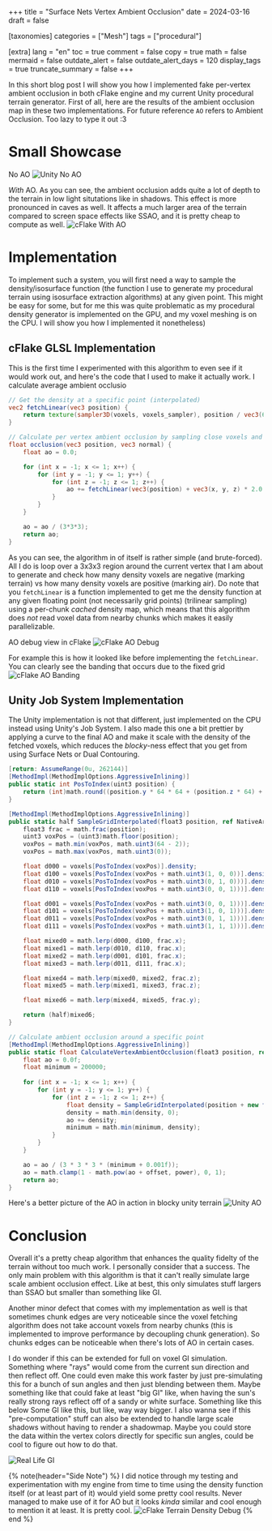 +++
title = "Surface Nets Vertex Ambient Occlusion"
date = 2024-03-16
draft = false

[taxonomies]
categories = ["Mesh"]
tags = ["procedural"]

[extra]
lang = "en"
toc = true
comment = false
copy = true
math = false
mermaid = false
outdate_alert = false
outdate_alert_days = 120
display_tags = true
truncate_summary = false
+++

In this short blog post I will show you how I implemented fake per-vertex ambient occlusion in both cFlake engine and my current Unity procedural terrain generator. First of all, here are the results of the ambient occlusion map in these two implementations.
For future reference ``AO`` refers to Ambient Occlusion. Too lazy to type it out :3

# Small Showcase
No AO
![Unity No AO](/unity_no_ao.png)

*With* AO. As you can see, the ambient occlusion adds quite a lot of depth to the terrain in low light situtations like in shadows. This effect is more pronounced in caves as well.
It affects a much larger area of the terrain compared to screen space effects like SSAO, and it is pretty cheap to compute as well.
![cFlake With AO](/unity_w_ao.png)


# Implementation
To implement such a system, you will first need a way to sample the density/isosurface function (the function I use to generate my procedural terrain using isosurface extraction algorithms) at any given point. This might be easy for some, but for me this was quite problematic as my procedural density generator is implemented on the GPU, and my voxel meshing is on the CPU. I will show you how I implemented it nonetheless)

## cFlake GLSL Implementation
This is the first time I experimented with this algorithm to even see if it would work out, and here's the code that I used to make it actually work. I calculate average ambient occlusio 

```glsl
// Get the density at a specific point (interpolated)
vec2 fetchLinear(vec3 position) {
    return texture(sampler3D(voxels, voxels_sampler), position / vec3(64.0)).xy;
}

// Calculate per vertex ambient occlusion by sampling close voxels and checking their densities
float occlusion(vec3 position, vec3 normal) {
    float ao = 0.0;

    for (int x = -1; x <= 1; x++) {
        for (int y = -1; y <= 1; y++) {
            for (int z = -1; z <= 1; z++) {
                ao += fetchLinear(vec3(position) + vec3(x, y, z) * 2.0 + vec3(1.0)).x > 0.0 ? 1.0 : 0.0;
            }
        }
    }

    ao = ao / (3*3*3);
    return ao;
}
```

As you can see, the algorithm in of itself is rather simple (and brute-forced). All I do is loop over a 3x3x3 region around the current vertex that I am about to generate and check how many density voxels are negative (marking terrain) vs how many density voxels are positive (marking air). Do note that you ``fetchLinear`` is a function implemented to get me the density function at any given floating point (not necessarily grid points) (trilinear sampling) using a per-chunk *cached* density map, which means that this algorithm does *not* read voxel data from nearby chunks which makes it easily parallelizable. 

AO debug view in cFlake
![cFlake AO Debug](/terrain_ao_pyramid.png)

For example this is how it looked like before implementing the ``fetchLinear``. You can clearly see the banding that occurs due to the fixed grid
![cFlake AO Banding](/banding.png)

## Unity Job System Implementation
The Unity implementation is not that different, just implemented on the CPU instead using Unity's Job System. I also made this one a bit prettier by applying a curve to the final AO and make it scale with the density of the fetched voxels, which reduces the *blocky*-ness effect that you get from using Surface Nets or Dual Contouring. 

```cs
[return: AssumeRange(0u, 262144)]
[MethodImpl(MethodImplOptions.AggressiveInlining)]
public static int PosToIndex(uint3 position) {
    return (int)math.round((position.y * 64 * 64 + (position.z * 64) + position.x));
}

[MethodImpl(MethodImplOptions.AggressiveInlining)]
public static half SampleGridInterpolated(float3 position, ref NativeArray<Voxel> voxels) {
    float3 frac = math.frac(position);
    uint3 voxPos = (uint3)math.floor(position);
    voxPos = math.min(voxPos, math.uint3(64 - 2));
    voxPos = math.max(voxPos, math.uint3(0));

    float d000 = voxels[PosToIndex(voxPos)].density;
    float d100 = voxels[PosToIndex(voxPos + math.uint3(1, 0, 0))].density;
    float d010 = voxels[PosToIndex(voxPos + math.uint3(0, 1, 0)))].density;
    float d110 = voxels[PosToIndex(voxPos + math.uint3(0, 0, 1)))].density;

    float d001 = voxels[PosToIndex(voxPos + math.uint3(0, 0, 1)))].density;
    float d101 = voxels[PosToIndex(voxPos + math.uint3(1, 0, 1)))].density;
    float d011 = voxels[PosToIndex(voxPos + math.uint3(0, 1, 1)))].density;
    float d111 = voxels[PosToIndex(voxPos + math.uint3(1, 1, 1)))].density;

    float mixed0 = math.lerp(d000, d100, frac.x);
    float mixed1 = math.lerp(d010, d110, frac.x);
    float mixed2 = math.lerp(d001, d101, frac.x);
    float mixed3 = math.lerp(d011, d111, frac.x);

    float mixed4 = math.lerp(mixed0, mixed2, frac.z);
    float mixed5 = math.lerp(mixed1, mixed3, frac.z);

    float mixed6 = math.lerp(mixed4, mixed5, frac.y);

    return (half)mixed6;
}

// Calculate ambient occlusion around a specific point
[MethodImpl(MethodImplOptions.AggressiveInlining)]
public static float CalculateVertexAmbientOcclusion(float3 position, ref NativeArray<Voxel> voxels, float offset, float power) {
    float ao = 0.0f;
    float minimum = 200000;
    
    for (int x = -1; x <= 1; x++) {
        for (int y = -1; y <= 1; y++) {
            for (int z = -1; z <= 1; z++) {
                float density = SampleGridInterpolated(position + new float3(x, y, z) * 2 + math.float3(0.9f), ref voxels);
                density = math.min(density, 0);
                ao += density;
                minimum = math.min(minimum, density);
            }
        }
    }

    ao = ao / (3 * 3 * 3 * (minimum + 0.001f));
    ao = math.clamp(1 - math.pow(ao + offset, power), 0, 1);
    return ao;
}
```

Here's a better picture of the AO in action in blocky unity terrain
![Unity AO](/unity_ao.png)

# Conclusion
Overall it's a pretty cheap algorithm that enhances the quality fidelty of the terrain without too much work. I personally consider that a success. The only main problem with this algorithm is that it can't really simulate large scale ambient occlusion effect. Like at best, this only simulates stuff largers than SSAO but smaller than something like GI. 

Another minor defect that comes with my implementation as well is that sometimes chunk edges are very noticeable since the voxel fetching algorithm does not take account voxels from nearby chunks (this is implemented to improve performance by decoupling chunk generation). So chunks edges can be noticeable when there's lots of AO in certain cases.

I do wonder if this can be extended for full on voxel GI simulation. Something where "rays" would come from the current sun direction and then reflect off. One could even make this work faster by just pre-simulating this for a bunch of sun angles and then just blending between them. Maybe something like that could fake at least "big GI" like, when having the sun's really strong rays reflect off of a sandy or white surface. Something like this below
Some GI like this, but like, way way bigger. I also wanna see if this "pre-computation" stuff can also be extended to handle large scale shadows without having to render a shadowmap. Maybe you could store the data within the vertex colors directly for specific sun angles, could be cool to figure out how to do that.

![Real Life GI](/real_life_gi.png)

{% note(header="Side Note") %}
I did notice through my testing and experimentation with my engine from time to time using the density function itself (or at least part of it) would yield some pretty cool results. Never managed to make use of it for AO but it looks *kinda* similar and cool enough to mention it at least. It is pretty cool.
![cFlake Terrain Density Debug](/density.png)
{% end %}
